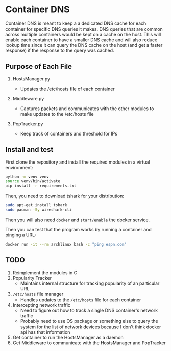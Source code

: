 # Container DNS
Container DNS is meant to keep a a dedicated DNS cache for each container for specific DNS queries it makes. DNS queries that are common across multiple containers would be kept on a cache on the host. This will enable each container to have a smaller DNS cache and will also reduce lookup time since it can query the DNS cache on the host (and get a faster response) if the response to the query was cached.

## Purpose of Each File
1. HostsManager.py
    - Updates the /etc/hosts file of each container

2. Middleware.py
    - Captures packets and communicates with the other modules to make updates to the /etc/hosts file

3. PopTracker.py
    - Keep track of containers and threshold for IPs

## Install and test

First clone the repository and install the required modules in a virtual environment:

```bash
python -m venv venv
source venv/bin/activate
pip install -r requirements.txt
```

Then, you need to download tshark for your distribution:

```bash
sudo apt-get install tshark
sudo pacman -Sy wireshark-cli
```
Then you will also need `docker` and `start/enable` the docker service. 

Then you can test that the program  works by running a container and pinging a URL:

```bash
docker run -it --rm archlinux bash -c "ping espn.com"
```

## TODO

1. Reimplement the modules in C
2. Popularity Tracker
    - Maintains internal structure for tracking popularity of an particular URL
3. `/etc/hosts` file manager
    - Handles updates to the `/etc/hosts` file for each container
4. Intercepting network traffic
    - Need to figure out how to track a single DNS container's network traffic
    - Probably need to use OS package or something else to query the system for the list of network devices because I don't think docker api has that information
5. Get container to run the HostsManager as a daemon
6. Get Middleware to communicate with the HostsManager and PopTracker
